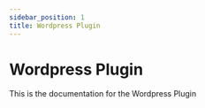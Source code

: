 ```yaml
---
sidebar_position: 1
title: Wordpress Plugin
---
```


# Wordpress Plugin

This is the documentation for the Wordpress Plugin
